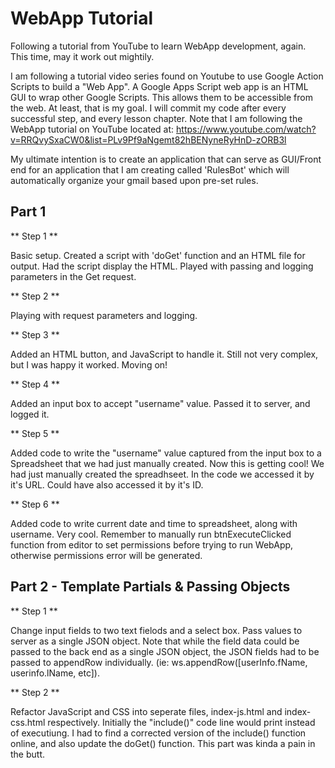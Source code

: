 # WebApp Tutorial

Following a tutorial from YouTube to learn WebApp development, again. This time, may it work out mightily.

I am following a tutorial video series found on Youtube to use Google Action Scripts to build a "Web App". A Google Apps Script web app is an HTML GUI to wrap other Google Scripts. This allows them to be accessible from the web. At least, that is my goal. 
I will commit my code after every successful step, and every lesson chapter. Note that I am following the WebApp tutorial on YouTube located at: https://www.youtube.com/watch?v=RRQvySxaCW0&list=PLv9Pf9aNgemt82hBENyneRyHnD-zORB3l

My ultimate intention is to create an application that can serve as GUI/Front end for an application that I am creating called 'RulesBot' which will automatically organize your gmail based upon pre-set rules.

## Part 1

** Step 1 **

Basic setup. Created a script with 'doGet' function and an HTML file for output. Had the script display the HTML. Played with passing and logging parameters in the Get request.

** Step 2 **

Playing with request parameters and logging.

** Step 3 **

Added an HTML button, and JavaScript to handle it. Still not very complex, but I was happy it worked. Moving on!

** Step 4 **

Added an input box to accept "username" value. Passed it to server, and logged it.

** Step 5 **

Added code to write the "username" value captured from the input box to a Spreadsheet that we had just manually created. Now this is getting cool! We had just manually created the spreadhseet. In the code we accessed it by it's URL. Could have also accessed it by it's ID.

** Step 6 **

Added code to write current date and time to spreadsheet, along with username. Very cool. Remember to manually run btnExecuteClicked function from editor to set permissions before trying to run WebApp, otherwise permissions error will be generated.

## Part 2 - Template Partials & Passing Objects

** Step 1 **

Change input fields to two text fielods and a select box. Pass values to server as a single JSON object. Note that while the field data could be passed to the back end as a single JSON object, the JSON fields had to be passed to appendRow individually. (ie: ws.appendRow([userInfo.fName, userinfo.lName, etc]).

** Step 2 **

Refactor JavaScript and CSS into seperate files, index-js.html and index-css.html respectively. Initially the "include()" code line would print instead of executiung. I had to find a corrected version of the include() function online, and also update the doGet() function. This part was kinda a pain in the butt.

